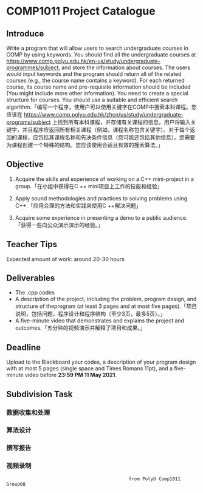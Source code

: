# COMP1011 Project Catalogue

## Introduce

Write a program that will allow users to search undergraduate courses in COMP by using keywords. You should find all the undergraduate courses at https://www.comp.polyu.edu.hk/en-us/study/undergraduate-programmes/subject, and store the information about courses. The users would input keywords and the program should return all of the related courses (e.g., the course name contains a keyword). For each returned course, its course name and pre-requisite information should be included (You might include more other information). You need to create a special structure for courses. You should use a suitable and efficient search algorithm.「编写⼀个程序，使⽤户可以使⽤关键字在COMP中搜索本科课程。您应该在 https://www.comp.polyu.edu.hk/zhcn/us/study/undergraduate-programs/subject 上找到所有本科课程，并存储有关课程的信息。⽤户将输⼊关键字，并且程序应返回所有相关课程（例如，课程名称包含关键字）。对于每个返回的课程，应包括其课程名称和先决条件信息（您可能还包括其他信息）。您需要为课程创建⼀个特殊的结构。您应该使⽤合适且有效的搜索算法。」

## Objective

1. Acquire the skills and experience of working on a C++ mini-project in a group.「在⼩组中获得在C ++ mini项⽬上⼯作的技能和经验」

2. Apply sound methodologies and practices to solving problems using C++.「应⽤合理的⽅法和实践来使⽤C ++解决问题」

3. Acquire some experience in presenting a demo to a public audience.「获得⼀些向公众演示演示的经验。」

## Teacher Tips

Expected amount of work: around 20-30 hours

## Deliverables

- The .cpp codes
- A description of the project, including the problem, program design, and structure of theprogram (at least 3 pages and at most five pages).「项⽬说明，包括问题，程序设计和程序结构（⾄少3⻚，最多5⻚）。」
- A five-minute video that demonstrates and explains the project and outcomes.「五分钟的视频演示并解释了项⽬和成果。」

## Deadline

Upload to the Blackboard your codes, a description of your program design with at most 5 pages (single space and Times Romans 11pt), and a five-minute video before **23:59 PM 11 May 2021**.

## Subdivision Task

### 数据收集和处理

### 算法设计

### 撰写报告

### 视频录制



                                                 from PolyU Comp1011 Group08 